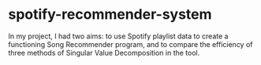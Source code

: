 # spotify-recommender-system
In my project, I had two aims: to use Spotify playlist data to create a functioning Song Recommender program, and to compare the efficiency of three methods of Singular Value Decomposition in the tool. 
